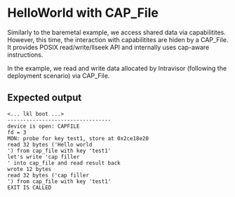 # HelloWorld with CAP_File

Similarly to the baremetal example, we access shared data via capabilitites.
However, this time, the interaction with capabilitites are hiden by a CAP_File. 
It provides POSIX read/write/llseek API and internally uses cap-aware instructions. 

In the example, we read and write data allocated by Intravisor (following the deployment scenario) via CAP_File.


## Expected output

```
<... lkl boot ...>
---------------------------------
device is open: CAPFILE
fd = 3
MON: probe for key test1, store at 0x2ce18e20
read 32 bytes ('Hello world
') from cap_file with key 'test1'
let's write 'cap filler
' into cap_file and read result back
wrote 12 bytes
read 32 bytes ('cap filler
') from cap_file with key 'test1'
EXIT IS CALLED
```